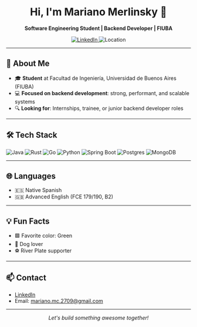 <!-- Profile Header -->
<h1 align="center">Hi, I'm Mariano Merlinsky 👋</h1>
<p align="center">
  <b>Software Engineering Student | Backend Developer | FIUBA</b>
</p>
<p align="center">
  <a href="https://www.linkedin.com/in/mariano-gabriel-merlinsky-camins-1222501bb/" target="_blank">
    <img src="https://img.shields.io/badge/LinkedIn-Profile-blue?logo=linkedin" alt="LinkedIn" />
  </a>
  <img src="https://img.shields.io/badge/Location-Buenos%20Aires,%20Argentina-008080?logo=mapbox" alt="Location" />
</p>

---

## 🚀 About Me

- 🎓 **Student** at Facultad de Ingeniería, Universidad de Buenos Aires (FIUBA)
- 💻 **Focused on backend development**: strong, performant, and scalable systems
- 🔍 **Looking for**: Internships, trainee, or junior backend developer roles

---

## 🛠️ Tech Stack

<p>
  <img src="https://img.shields.io/badge/Java-007396?style=flat&logo=java&logoColor=white" alt="Java" />
  <img src="https://img.shields.io/badge/Rust-000000?style=flat&logo=rust&logoColor=white" alt="Rust" />
  <img src="https://img.shields.io/badge/Go-00ADD8?style=flat&logo=go&logoColor=white" alt="Go" />
  <img src="https://img.shields.io/badge/Python-3776AB?style=flat&logo=python&logoColor=white" alt="Python" />
  <img src="https://img.shields.io/badge/Spring%20Boot-6DB33F?style=flat&logo=springboot&logoColor=white" alt="Spring Boot" />
  <img src="https://img.shields.io/badge/PostgreSQL-4169E1?style=flat&logo=postgresql&logoColor=white" alt="Postgres" />
  <img src="https://img.shields.io/badge/MongoDB-47A248?style=flat&logo=mongodb&logoColor=white" alt="MongoDB" />
</p>

---

## 🌐 Languages

- 🇪🇸 Native Spanish
- 🇬🇧 Advanced English (FCE 179/190, B2)

---

## 💡 Fun Facts

- 🟩 Favorite color: Green
- 🐶 Dog lover
- ⚽ River Plate supporter

---

## 📫 Contact

- [LinkedIn](https://www.linkedin.com/in/mariano-gabriel-merlinsky-camins-1222501bb/)
- Email: mariano.mc.2709@gmail.com

---

<p align="center">
  <em>Let's build something awesome together!</em>
</p>

